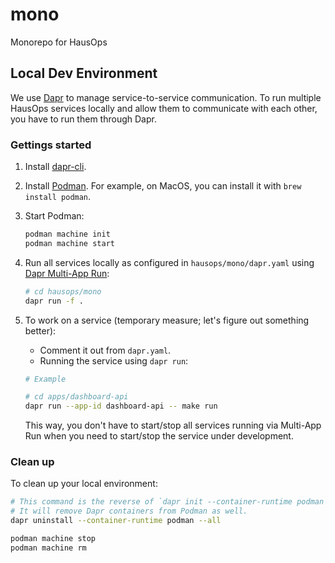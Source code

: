 # mono

Monorepo for HausOps

## Local Dev Environment

We use [Dapr](https://dapr.io/) to manage service-to-service communication. To run multiple HausOps services locally and allow them to communicate with each other, you have to run them through Dapr.

### Gettings started

1. Install [dapr-cli](https://docs.dapr.io/getting-started/install-dapr-cli/).
1. Install [Podman](https://podman.io/getting-started/installation). For example, on MacOS, you can install it with `brew install podman`.
1. Start Podman:

   ```sh
   podman machine init
   podman machine start
   ```

1. Run all services locally as configured in `hausops/mono/dapr.yaml` using [Dapr Multi-App Run](https://docs.dapr.io/developing-applications/local-development/multi-app-dapr-run/multi-app-overview/):

   ```sh
   # cd hausops/mono
   dapr run -f .
   ```

1. To work on a service (temporary measure; let's figure out something better):

   - Comment it out from `dapr.yaml`.
   - Running the service using `dapr run`:

   ```sh
   # Example

   # cd apps/dashboard-api
   dapr run --app-id dashboard-api -- make run
   ```

   This way, you don't have to start/stop all services running via Multi-App Run when you need to start/stop the service under development.

### Clean up

To clean up your local environment:

```sh
# This command is the reverse of `dapr init --container-runtime podman`.
# It will remove Dapr containers from Podman as well.
dapr uninstall --container-runtime podman --all

podman machine stop
podman machine rm
```
